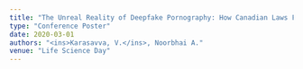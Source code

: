 ```yaml
---
title: "The Unreal Reality of Deepfake Pornography: How Canadian Laws Fail Victims"
type: "Conference Poster"
date: 2020-03-01
authors: "<ins>Karasavva, V.</ins>, Noorbhai A."
venue: "Life Science Day"
---
```


